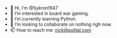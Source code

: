 - 👋 Hi, I’m @Sykron1947
- 👀 I’m interested in board war gaming.
- 🌱 I’m currently learning Python.
- 💞️ I’m looking to collaborate on nothing righ now.
- 📫 How to reach me: nick@polital.com

<!---
Sykron1947/Sykron1947 is a ✨ special ✨ repository because its `README.md` (this file) appears on your GitHub profile.
You can click the Preview link to take a look at your changes.
--->
